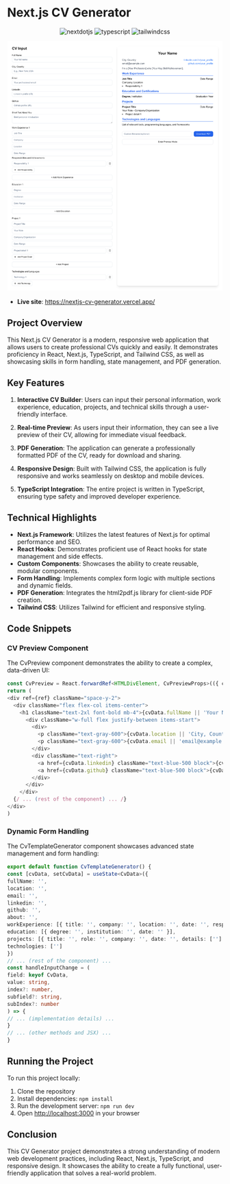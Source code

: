 # Next.js CV Generator

  <div align="center">
    <img src="https://img.shields.io/badge/-Next_JS-black?style=for-the-badge&logoColor=white&logo=nextdotjs&color=000000" alt="nextdotjs" />
    <img src="https://img.shields.io/badge/-TypeScript-black?style=for-the-badge&logoColor=white&logo=typescript&color=3178C6" alt="typescript" />
    <img src="https://img.shields.io/badge/-Tailwind_CSS-black?style=for-the-badge&logoColor=white&logo=tailwindcss&color=06B6D4" alt="tailwindcss" />
  </div>

![Next.js CV Generator](public/nextjs-cv-generator.vercel.app.png "Next.js CV Generator")

- **Live site**: https://nextjs-cv-generator.vercel.app/

## Project Overview

This Next.js CV Generator is a modern, responsive web application that allows users to create professional CVs quickly and easily. It demonstrates proficiency in React, Next.js, TypeScript, and Tailwind CSS, as well as showcasing skills in form handling, state management, and PDF generation.

## Key Features

1. **Interactive CV Builder**: Users can input their personal information, work experience, education, projects, and technical skills through a user-friendly interface.

2. **Real-time Preview**: As users input their information, they can see a live preview of their CV, allowing for immediate visual feedback.

3. **PDF Generation**: The application can generate a professionally formatted PDF of the CV, ready for download and sharing.

4. **Responsive Design**: Built with Tailwind CSS, the application is fully responsive and works seamlessly on desktop and mobile devices.

5. **TypeScript Integration**: The entire project is written in TypeScript, ensuring type safety and improved developer experience.

## Technical Highlights

- **Next.js Framework**: Utilizes the latest features of Next.js for optimal performance and SEO.
- **React Hooks**: Demonstrates proficient use of React hooks for state management and side effects.
- **Custom Components**: Showcases the ability to create reusable, modular components.
- **Form Handling**: Implements complex form logic with multiple sections and dynamic fields.
- **PDF Generation**: Integrates the html2pdf.js library for client-side PDF creation.
- **Tailwind CSS**: Utilizes Tailwind for efficient and responsive styling.

## Code Snippets

### CV Preview Component

The CvPreview component demonstrates the ability to create a complex, data-driven UI:

```typescript
const CvPreview = React.forwardRef<HTMLDivElement, CvPreviewProps>(({ cvData }, ref) => {
return (
<div ref={ref} className="space-y-2">
  <div className="flex flex-col items-center">
    <h1 className="text-2xl font-bold mb-4">{cvData.fullName || 'Your Name'}</h1>
      <div className="w-full flex justify-between items-start">
        <div>
          <p className="text-gray-600">{cvData.location || 'City, Country'}</p>
          <p className="text-gray-600">{cvData.email || 'email@example.com'}</p>
        </div>
        <div className="text-right">
          <a href={cvData.linkedin} className="text-blue-500 block">{cvData.linkedin ? 'LinkedIn' : 'linkedin.com/in/your_profile'}</a>
          <a href={cvData.github} className="text-blue-500 block">{cvData.github ? 'GitHub' : 'github.com/your_profile'}</a>
        </div>
      </div>
    </div>
  {/ ... (rest of the component) ... /}
</div>
)
```

### Dynamic Form Handling

The CvTemplateGenerator component showcases advanced state management and form handling:

```typescript
export default function CvTemplateGenerator() {
const [cvData, setCvData] = useState<CvData>({
fullName: '',
location: '',
email: '',
linkedin: '',
github: '',
about: '',
workExperience: [{ title: '', company: '', location: '', date: '', responsibilities: [''] }],
education: [{ degree: '', institution: '', date: '' }],
projects: [{ title: '', role: '', company: '', date: '', details: [''] }],
technologies: ['']
})
// ... (rest of the component) ...
const handleInputChange = (
field: keyof CvData,
value: string,
index?: number,
subfield?: string,
subIndex?: number
) => {
// ... (implementation details) ...
}
// ... (other methods and JSX) ...
}

```

## Running the Project

To run this project locally:

1. Clone the repository
2. Install dependencies: `npm install`
3. Run the development server: `npm run dev`
4. Open [http://localhost:3000](http://localhost:3000) in your browser

## Conclusion

This CV Generator project demonstrates a strong understanding of modern web development practices, including React, Next.js, TypeScript, and responsive design. It showcases the ability to create a fully functional, user-friendly application that solves a real-world problem.